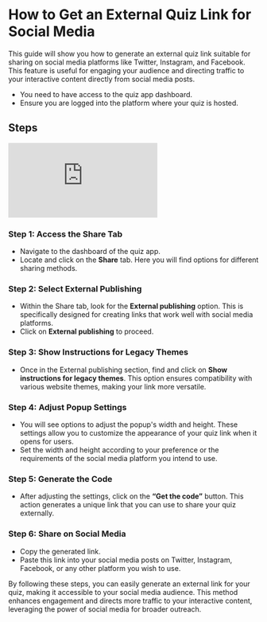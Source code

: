 # How to Get an External Quiz Link for Social Media

This guide will show you how to generate an external quiz link suitable for sharing on social media platforms like Twitter, Instagram, and Facebook. This feature is useful for engaging your audience and directing traffic to your interactive content directly from social media posts.

- You need to have access to the quiz app dashboard.
- Ensure you are logged into the platform where your quiz is hosted.

## Steps

<div class="videoWrapper">
<iframe src="https://www.youtube.com/embed/Bz9yHcBpLv8?si=nwZj0k1k4nC-jNiy" frameborder="0" allow="accelerometer; autoplay; clipboard-write; encrypted-media; gyroscope; picture-in-picture" allowfullscreen></iframe>
</div>

### Step 1: Access the Share Tab
- Navigate to the dashboard of the quiz app.
- Locate and click on the **Share** tab. Here you will find options for different sharing methods.

### Step 2: Select External Publishing
- Within the Share tab, look for the **External publishing** option. This is specifically designed for creating links that work well with social media platforms.
- Click on **External publishing** to proceed.

### Step 3: Show Instructions for Legacy Themes
- Once in the External publishing section, find and click on **Show instructions for legacy themes**. This option ensures compatibility with various website themes, making your link more versatile.

### Step 4: Adjust Popup Settings
- You will see options to adjust the popup's width and height. These settings allow you to customize the appearance of your quiz link when it opens for users.
- Set the width and height according to your preference or the requirements of the social media platform you intend to use.

### Step 5: Generate the Code
- After adjusting the settings, click on the **“Get the code”** button. This action generates a unique link that you can use to share your quiz externally.

### Step 6: Share on Social Media
- Copy the generated link.
- Paste this link into your social media posts on Twitter, Instagram, Facebook, or any other platform you wish to use.

By following these steps, you can easily generate an external link for your quiz, making it accessible to your social media audience. This method enhances engagement and directs more traffic to your interactive content, leveraging the power of social media for broader outreach.
